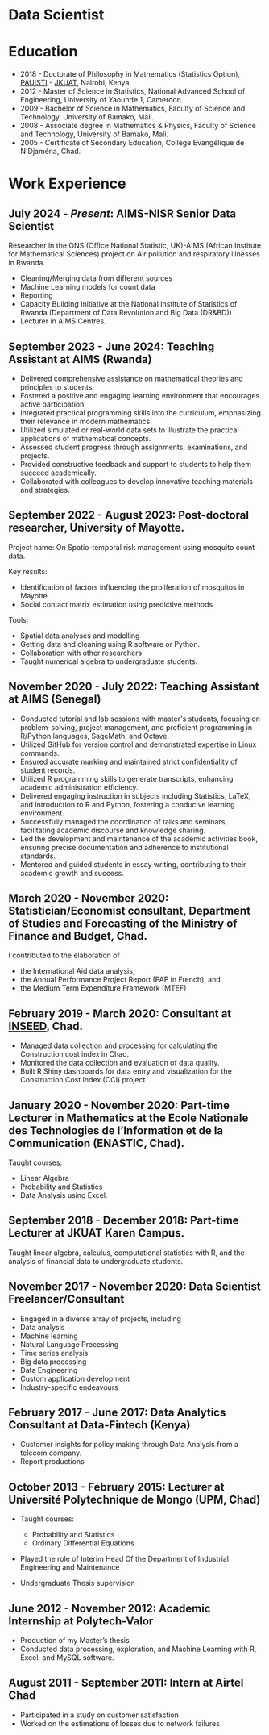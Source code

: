# Data Scientist


# Education
- 2018 - Doctorate of Philosophy in Mathematics (Statistics Option), [PAUISTI](https://pau-au.africa/institutes/pausti/) - [JKUAT](https://www.jkuat.ac.ke/), Nairobi, Kenya.
- 2012 - Master of Science in Statistics, National Advanced School of Engineering, University of Yaounde 1, Cameroon.
- 2009 - Bachelor of Science in Mathematics, Faculty of Science and Technology, University of Bamako, Mali.
- 2008 - Associate degree in Mathematics & Physics, Faculty of Science and Technology, University of Bamako, Mali.
- 2005 - Certificate of Secondary Education, Collège Evangélique de N'Djaména, Chad.

# Work Experience
## July 2024 - *Present*: AIMS-NISR Senior Data Scientist

Researcher in the ONS (Office National Statistic, UK)-AIMS (African Institute for Mathematical Sciences) project on Air pollution and respiratory illnesses in Rwanda.
  - Cleaning/Merging data from different sources
  - Machine Learning models for count data
  - Reporting
  - Capacity Building Initiative at the National Institute of Statistics of Rwanda (Department of Data Revolution and Big Data (DR&BD))
  - Lecturer in AIMS Centres.

## September 2023 - June 2024: Teaching Assistant at AIMS (Rwanda)
  - Delivered comprehensive assistance on mathematical theories and principles to students.
  - Fostered a positive and engaging learning environment that encourages active participation.
  - Integrated practical programming skills into the curriculum, emphasizing their relevance in modern mathematics.
  - Utilized simulated or real-world data sets to illustrate the practical applications of mathematical concepts.
  - Assessed student progress through assignments, examinations, and projects.
  - Provided constructive feedback and support to students to help them succeed academically.
  - Collaborated with colleagues to develop innovative teaching materials and strategies.

## September 2022 - August 2023: Post-doctoral researcher, University of Mayotte.

Project name: On  Spatio-temporal risk management using mosquito count data. 

Key results:
  * Identification of factors influencing the proliferation of mosquitos in Mayotte
  * Social contact matrix estimation using predictive methods

Tools:
  - Spatial data analyses and modelling
  - Getting data and cleaning using R software or Python.
  - Collaboration with other researchers
  - Taught numerical algebra to undergraduate students.


## November 2020 - July 2022: Teaching Assistant at AIMS (Senegal)
  - Conducted tutorial and lab sessions with master's students, focusing on problem-solving, project management, and proficient programming in R/Python languages, SageMath, and Octave.
  - Utilized GitHub for version control and demonstrated expertise in Linux commands.
  - Ensured accurate marking and maintained strict confidentiality of student records.
  - Utilized R programming skills to generate transcripts, enhancing academic administration efficiency.
  - Delivered engaging instruction in subjects including Statistics, LaTeX, and Introduction to R and Python, fostering a conducive learning environment.
  - Successfully managed the coordination of talks and seminars, facilitating academic discourse and knowledge sharing.
  - Led the development and maintenance of the academic activities book, ensuring precise documentation and adherence to institutional standards.
  - Mentored and guided students in essay writing, contributing to their academic growth and success.

## March 2020 - November 2020: Statistician/Economist consultant, Department of Studies and Forecasting of the Ministry of Finance and Budget, Chad.

I contributed to the elaboration of 
  - the International Aid data analysis,
  - the Annual Performance Project Report (PAP in French), and
  - the Medium Term Expenditure Framework (MTEF)

## February 2019 - March 2020: Consultant at [INSEED](https://www.inseed.td/), Chad.
  - Managed data collection and processing for calculating the Construction cost index in Chad.
  - Monitored the data collection and evaluation of data quality.
  - Built R Shiny dashboards for data entry and visualization for the Construction Cost Index (CCI) project.

## January 2020 - November 2020: Part-time Lecturer in Mathematics at the Ecole Nationale des Technologies de l’Information et de la Communication (ENASTIC, Chad).

Taught courses: 
  - Linear Algebra
  - Probability and Statistics
  - Data Analysis using Excel.

## September 2018 - December 2018: Part-time Lecturer at JKUAT Karen Campus. 
Taught linear algebra, calculus, computational statistics with R, and the analysis of financial data to undergraduate students.

## November 2017 - November 2020: Data Scientist Freelancer/Consultant
  - Engaged in a diverse array of projects, including
  - Data analysis
  - Machine learning
  - Natural Language Processing
  - Time series analysis
  - Big data processing
  - Data Engineering
  - Custom application development
  - Industry-specific endeavours

## February 2017 - June 2017: Data Analytics Consultant at Data-Fintech (Kenya)
  - Customer insights for policy making through Data Analysis from a telecom company.
  - Report productions

## October 2013 - February 2015: Lecturer at Université Polytechnique de Mongo (UPM, Chad)

* Taught courses: 
  - Probability and Statistics
  - Ordinary Differential Equations

* Played the role of Interim Head Of the Department of Industrial Engineering and Maintenance
* Undergraduate Thesis supervision

## June 2012 - November 2012: Academic Internship at Polytech-Valor
* Production of my Master’s thesis
* Conducted data processing, exploration, and Machine Learning with R, Excel, and MySQL software.

## August 2011 - September 2011: Intern at Airtel Chad
* Participated in a study on customer satisfaction
* Worked on the estimations of losses due to network failures
